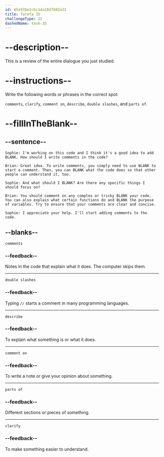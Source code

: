 ```yaml
---
id: 65e93be2cbc1da18d7602a31
title: Tarefa 35
challengeType: 22
dashedName: task-35
---
```


<!-- REVIEW -->

# --description--

This is a review of the entire dialogue you just studied.

# --instructions--

Write the following words or phrases in the correct spot:

`comments`, `clarify`, `comment on`, `describe`, `double slashes`, and `parts of`.

# --fillInTheBlank--

## --sentence--

`Sophie: I'm working on this code and I think it's a good idea to add BLANK. How should I write comments in the code?`

`Brian: Great idea. To write comments, you simply need to use BLANK to start a comment. Then, you can BLANK what the code does so that other people can understand it, too.`

`Sophie: And what should I BLANK? Are there any specific things I should focus on?`

`Brian: You should comment on any complex or tricky BLANK your code. You can also explain what certain functions do and BLANK the purpose of variables. Try to ensure that your comments are clear and concise.`

`Sophie: I appreciate your help. I'll start adding comments to the code.`

## --blanks--

`comments`

### --feedback--

Notes in the code that explain what it does. The computer skips them.

---

`double slashes`

### --feedback--

Typing `//` starts a comment in many programming languages.

---

`describe`

### --feedback--

To explain what something is or what it does.

---

`comment on`

### --feedback--

To write a note or give your opinion about something.

---

`parts of`

### --feedback--

Different sections or pieces of something.

---

`clarify`

### --feedback--

To make something easier to understand.
